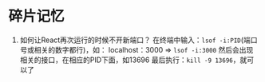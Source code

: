 # 碎片记忆

1. 如何让React再次运行的时候不开新端口？
在终端中输入：`lsof -i:PID`(端口号或相关的数字都行)，如：
localhost：3000 => `lsof -i:3000`
然后会出现相关的接口，在相应的PID下面，如13696
最后执行：`kill -9 13696`，就可以了
